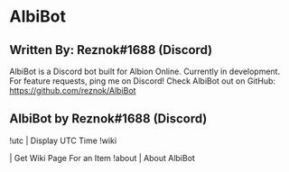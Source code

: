 # AlbiBot


Written By: Reznok#1688 (Discord)
---------------------------------
AlbiBot is a Discord bot built for Albion Online.
Currently in development. For feature requests, ping me on Discord!
Check AlbiBot out on GitHub:
https://github.com/reznok/AlbiBot



AlbiBot by Reznok#1688 (Discord)
----------------------------------------------------
!utc                    | Display UTC Time
!wiki <search>          | Get Wiki Page For an Item
!about                  | About AlbiBot
